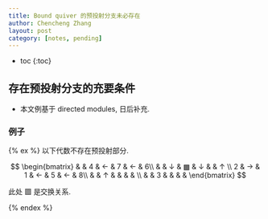 ```yaml
---
title: Bound quiver 的预投射分支未必存在
author: Chencheng Zhang
layout: post
category: [notes, pending]
---
```


* toc
{:toc}

## 存在预投射分支的充要条件

* 本文例基于 directed modules, 日后补充.

### 例子

{% ex %}
以下代数不存在预投射部分.

$$
\begin{bmatrix}
 &  & 4 & ←  & 7 & ←  & 6\\
 &  & ↓  & ▩  & ↓  &  & ↑ \\
2 & →  & 1 & ←  & 5 & ←  & 8\\
 &  & ↑  &  &  &  & \\
 &  & 3 &  &  &  &
\end{bmatrix}
$$

此处 $▩$ 是交换关系.

{% endex %}
